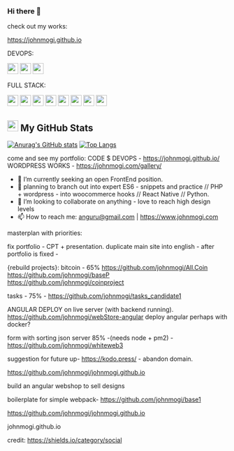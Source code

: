 ### Hi there 👋
check out my works:

https://johnmogi.github.io

DEVOPS:
<p>
<img src="https://img.shields.io/badge/Terraform-starter-lightgrey" height="25">
<img src="https://img.shields.io/badge/azure-devops-yellowgreen" height="25">
<img src="https://img.shields.io/badge/docker-pro-green" height="25">

FULL STACK:
<p>
<img src="https://img.shields.io/badge/-HTML5-E34F26?style=flat-square&logo=html5&logoColor=white" height="25"> 
<img src="https://img.shields.io/badge/-CSS3-1572B6?style=flat-square&logo=css3" height="25"> 
<img src="https://img.shields.io/badge/-Javascript-ff9a00?style=flat-square&logo=javascript" height="25"> 
<img src="https://img.shields.io/badge/-React-blue?style=flat-square&logo=react" height="25"> 
<img src="https://img.shields.io/badge/-Angular-E34F26?style=flat-square&logo=angular&logoColor=white" height="25"> 
<img src="https://img.shields.io/badge/-NodeJS-47A248?style=flat-square&logo=node.js&logoColor=white" height="25"> 
<img src="https://img.shields.io/badge/-MongoDB-47A248?style=flat-square&logo=mongodb&logoColor=white" height="25"> 
<img src="https://img.shields.io/badge/-MySQL-blue?style=flat-square&logo=mysql&logoColor=white" height="25"> 

<h2><img src="https://media.giphy.com/media/cj87CxfRtrUifF3Ryk/giphy.gif" height="25"> My GitHub Stats</h2>

[![Anurag's GitHub stats](https://github-readme-stats.vercel.app/api?username=johnmogi&show_icons=true&theme=solarized-dark)](https://github.com/anuraghazra/github-readme-stats) [![Top Langs](https://github-readme-stats.vercel.app/api/top-langs/?username=johnmogi&layout=compact)](https://github.com/anuraghazra/github-readme-stats)


come and see my portfolio:
CODE $ DEVOPS - https://johnmogi.github.io/
WORDPRESS WORKS - https://johnmogi.com/gallery/
- 🔭 I’m currently seeking an open FrontEnd position.
- 🌱 planning to branch out into expert ES6 - snippets and practice // PHP + wordpress - into woocommerce hooks // React Native // Python.
- 👯 I’m looking to collaborate on anything - love to reach high design levels
- 📫 How to reach me: anguru@gmail.com | https://www.johnmogi.com

masterplan with priorities:

fix portfolio - CPT + presentation. 
duplicate main site into english - after portfolio is fixed - 

{rebuild projects}:
bitcoin - 65% https://github.com/johnmogi/All.Coin
https://github.com/johnmogi/baseP
https://github.com/johnmogi/coinproject



tasks - 75% - https://github.com/johnmogi/tasks_candidate1

ANGULAR DEPLOY  on live server (with backend running).
https://github.com/johnmogi/webStore-angular
deploy angular perhaps with docker?

form with sorting json server 85% -(needs node + pm2) - https://github.com/johnmogi/whiteweb3


suggestion for future up-
https://kodo.press/ -  abandon domain.

https://github.com/johnmogi/johnmogi.github.io

build an angular webshop to sell designs

boilerplate for simple webpack- https://github.com/johnmogi/base1


https://github.com/johnmogi/johnmogi.github.io

johnmogi.github.io

credit: https://shields.io/category/social
